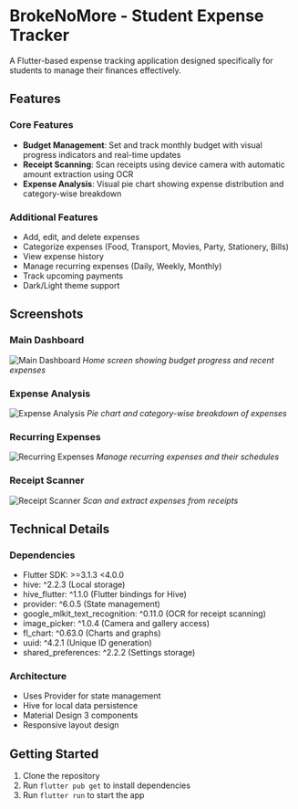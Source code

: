 # BrokeNoMore - Student Expense Tracker

A Flutter-based expense tracking application designed specifically for students to manage their finances effectively.

## Features

### Core Features
- **Budget Management**: Set and track monthly budget with visual progress indicators and real-time updates
- **Receipt Scanning**: Scan receipts using device camera with automatic amount extraction using OCR
- **Expense Analysis**: Visual pie chart showing expense distribution and category-wise breakdown

### Additional Features
- Add, edit, and delete expenses
- Categorize expenses (Food, Transport, Movies, Party, Stationery, Bills)
- View expense history
- Manage recurring expenses (Daily, Weekly, Monthly)
- Track upcoming payments
- Dark/Light theme support

## Screenshots

### Main Dashboard
![Main Dashboard](screenshots/main_dashboard.jpg)
*Home screen showing budget progress and recent expenses*

### Expense Analysis
![Expense Analysis](screenshots/expense_analysis.jpg)
*Pie chart and category-wise breakdown of expenses*

### Recurring Expenses
![Recurring Expenses](screenshots/recurring_expenses.jpg)
*Manage recurring expenses and their schedules*

### Receipt Scanner
![Receipt Scanner](screenshots/receipt_scanner.jpg)
*Scan and extract expenses from receipts*

## Technical Details

### Dependencies
- Flutter SDK: >=3.1.3 <4.0.0
- hive: ^2.2.3 (Local storage)
- hive_flutter: ^1.1.0 (Flutter bindings for Hive)
- provider: ^6.0.5 (State management)
- google_mlkit_text_recognition: ^0.11.0 (OCR for receipt scanning)
- image_picker: ^1.0.4 (Camera and gallery access)
- fl_chart: ^0.63.0 (Charts and graphs)
- uuid: ^4.2.1 (Unique ID generation)
- shared_preferences: ^2.2.2 (Settings storage)

### Architecture
- Uses Provider for state management
- Hive for local data persistence
- Material Design 3 components
- Responsive layout design

## Getting Started

1. Clone the repository
2. Run `flutter pub get` to install dependencies
3. Run `flutter run` to start the app
